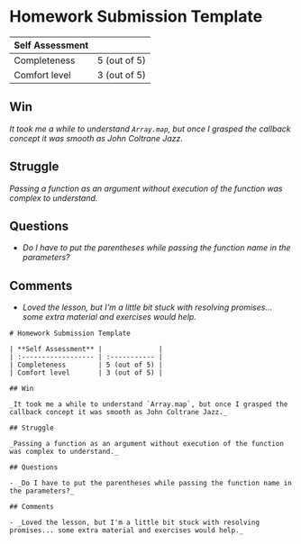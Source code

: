# Homework Submission Template

| **Self Assessment** |              |
| :------------------ | :----------- |
| Completeness        | 5 (out of 5) |
| Comfort level       | 3 (out of 5) |

## Win

_It took me a while to understand `Array.map`, but once I grasped the callback concept it was smooth as John Coltrane Jazz._  

## Struggle

_Passing a function as an argument without execution of the function was complex to understand._

## Questions

- _Do I have to put the parentheses while passing the function name in the parameters?_

## Comments

- _Loved the lesson, but I'm a little bit stuck with resolving promises... some extra material and exercises would help._

```
# Homework Submission Template

| **Self Assessment** |              |
| :------------------ | :----------- |
| Completeness        | 5 (out of 5) |
| Comfort level       | 3 (out of 5) |

## Win

_It took me a while to understand `Array.map`, but once I grasped the callback concept it was smooth as John Coltrane Jazz._  

## Struggle

_Passing a function as an argument without execution of the function was complex to understand._

## Questions

- _Do I have to put the parentheses while passing the function name in the parameters?_

## Comments

- _Loved the lesson, but I'm a little bit stuck with resolving promises... some extra material and exercises would help._
```